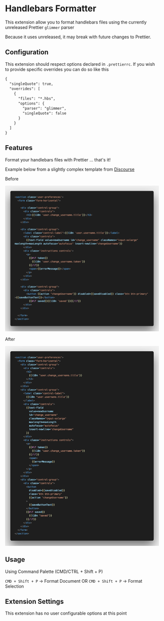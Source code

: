 # Handlebars Formatter

This extension allow you to format handlebars files using the currently unreleased Prettier `glimmer` parser

Because it uses unreleased, it may break with future changes to Prettier.

## Configuration

This extension should respect options declared in `.prettierrc`.  If you wish to provide specific overrides you can do so like this

```
{
  "singleQuote": true,
  "overrides": [
    {
      "files": "*.hbs",
      "options": {
        "parser": "glimmer",
        "singleQuote": false
      }
    }
  ]
}
```

## Features

Format your handlebars files with Prettier ... that's it!

Example below from a slightly complex template from [Discourse](https://github.com/discourse/discourse/blob/master/app/assets/javascripts/discourse/templates/preferences-username.hbs)

Before

![before](/images/before.png)

After

![after](/images/after.png)

## Usage
Using Command Palette (CMD/CTRL + Shift + P)

`CMD + Shift + P` -> Format Document
OR
`CMD + Shift + P` -> Format Selection

## Extension Settings

This extension has no user configurable options at this point
